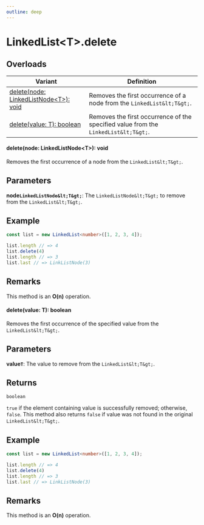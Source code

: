 ```yaml
---
outline: deep
---
```


# **LinkedList&lt;T&gt;.delete**

## ****Overloads****

| Variant                                              | Definition                                                                    |
| ---------------------------------------------------- | ----------------------------------------------------------------------------- |
| [delete(node: LinkedListNode&lt;T&gt;): void](#1425238619) | Removes the first occurrence of a node from the `LinkedList&lt;T&gt;`.              |
| [delete(value: T): boolean](#-1089209997)            | Removes the first occurrence of the specified value from the `LinkedList&lt;T&gt;`. |

#### <a name="1425238619"></a>delete(node: LinkedListNode&lt;T&gt;): void

Removes the first occurrence of a node from the `LinkedList&lt;T&gt;`.

## ****Parameters****

**node`LinkedListNode&lt;T&gt;`**: The `LinkedListNode&lt;T&gt;` to remove from the `LinkedList&lt;T&gt;`.

## ****Example****

```typescript
const list = new LinkedList<number>([1, 2, 3, 4]);

list.length // => 4
list.delete(4)
list.length // => 3
list.last // => LinkListNode(3)
```

## ****Remarks****

This method is an **O(n)** operation.

#### <a name="-1089209997"></a>delete(value: T): boolean

Removes the first occurrence of the specified value from the `LinkedList&lt;T&gt;`.

## ****Parameters****

**value`T`**: The value to remove from the `LinkedList&lt;T&gt;`.

## ****Returns****

`boolean`

`true` if the element containing value is successfully removed; otherwise, `false`. This method also returns `false` if value was not found in the original `LinkedList&lt;T&gt;`.

## ****Example****

```typescript
const list = new LinkedList<number>([1, 2, 3, 4]);

list.length // => 4
list.delete(4)
list.length // => 3
list.last // => LinkListNode(3)
```

## ****Remarks****

This method is an **O(n)** operation.

